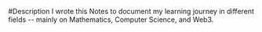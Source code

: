 #Description
I wrote this Notes to document my learning journey in different fields -- mainly on Mathematics, Computer Science, and Web3.
